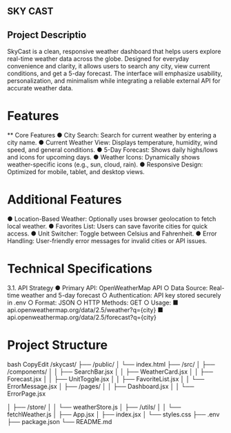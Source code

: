 ## SKY CAST

## Project Descriptio
SkyCast is a clean, responsive weather dashboard that helps users explore real-time
weather data across the globe. Designed for everyday convenience and clarity, it allows
users to search any city, view current conditions, and get a 5-day forecast. The interface will
emphasize usability, personalization, and minimalism while integrating a reliable external API
for accurate weather data.

# Features
** Core Features
● City Search: Search for current weather by entering a city name.
● Current Weather View: Displays temperature, humidity, wind speed, and general
conditions.
● 5-Day Forecast: Shows daily highs/lows and icons for upcoming days.
● Weather Icons: Dynamically shows weather-specific icons (e.g., sun, cloud, rain).
● Responsive Design: Optimized for mobile, tablet, and desktop views.

# Additional Features

● Location-Based Weather: Optionally uses browser geolocation to fetch local
weather.
● Favorites List: Users can save favorite cities for quick access.
● Unit Switcher: Toggle between Celsius and Fahrenheit.
● Error Handling: User-friendly error messages for invalid cities or API issues.

# Technical Specifications
3.1. API Strategy
● Primary API: OpenWeatherMap API
○ Data Source: Real-time weather and 5-day forecast
○ Authentication: API key stored securely in .env
○ Format: JSON
○ HTTP Methods: GET
○ Usage:
■ api.openweathermap.org/data/2.5/weather?q={city}
■ api.openweathermap.org/data/2.5/forecast?q={city}


# Project Structure
bash
CopyEdit
/skycast/
├── /public/
│ └── index.html
├── /src/
│ ├── /components/
│ │ ├── SearchBar.jsx
│ │ ├── WeatherCard.jsx
│ │ ├── Forecast.jsx
│ │ ├── UnitToggle.jsx
│ │ ├── FavoriteList.jsx
│ │ └── ErrorMessage.jsx
│ ├── /pages/
│ │ ├── Dashboard.jsx
│ │ └── ErrorPage.jsx

│ ├── /store/
│ │ └── weatherStore.js
│ ├── /utils/
│ │ └── fetchWeather.js
│ ├── App.jsx
│ ├── index.jsx
│ └── styles.css
├── .env
├── package.json
└── README.md




